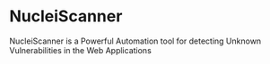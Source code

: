 # NucleiScanner
NucleiScanner is a Powerful Automation tool for detecting Unknown Vulnerabilities in the Web Applications
